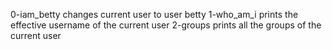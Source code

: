 0-iam_betty changes current user to user betty
1-who_am_i prints the effective username of the current user
2-groups prints all the groups of the current user
